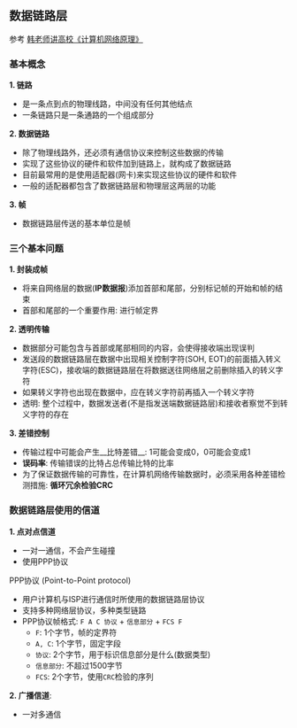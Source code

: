 ## 数据链路层

参考
[韩老师讲高校《计算机网络原理》](https://www.bilibili.com/video/av47486689?p=2)

### 基本概念
__1. 链路__
- 是一条点到点的物理线路，中间没有任何其他结点
- 一条链路只是一条通路的一个组成部分

__2. 数据链路__
- 除了物理线路外，还必须有通信协议来控制这些数据的传输
- 实现了这些协议的硬件和软件加到链路上，就构成了数据链路
- 目前最常用的是使用适配器(网卡)来实现这些协议的硬件和软件
- 一般的适配器都包含了数据链路层和物理层这两层的功能

__3. 帧__
- 数据链路层传送的基本单位是帧

### 三个基本问题
__1. 封装成帧__
- 将来自网络层的数据(__IP数据报__)添加首部和尾部，分别标记帧的开始和帧的结束
- 首部和尾部的一个重要作用: 进行帧定界

__2. 透明传输__
- 数据部分可能包含与首部或尾部相同的内容，会使得接收端出现误判
- 发送段的数据链路层在数据中出现相关控制字符(SOH, EOT)的前面插入转义字符(ESC)，接收端的数据链路层在将数据送往网络层之前删除插入的转义字符
- 如果转义字符也出现在数据中，应在转义字符前再插入一个转义字符
- 透明: 整个过程中，数据发送者(不是指发送端数据链路层)和接收者察觉不到转义字符的存在

__3. 差错控制__
- 传输过程中可能会产生__比特差错__: 1可能会变成0，0可能会变成1
- __误码率__: 传输错误的比特占总传输比特的比率
- 为了保证数据传输的可靠性，在计算机网络传输数据时，必须采用各种差错检测措施: __循环冗余检验CRC__

### 数据链路层使用的信道
__1. 点对点信道__
- 一对一通信，不会产生碰撞
- 使用PPP协议

PPP协议 (Point-to-Point protocol)
- 用户计算机与ISP进行通信时所使用的数据链路层协议
- 支持多种网络层协议，多种类型链路
- PPP协议帧格式: `F A C 协议` + `信息部分` + `FCS F`
    + `F`: 1个字节，帧的定界符
    + `A, C`: 1个字节，固定字段
    + `协议`: 2个字节，用于标识信息部分是什么(数据类型)
    + `信息部分`: 不超过1500字节
    + `FCS`: 2个字节，使用`CRC`检验的序列

__2. 广播信道__: 
- 一对多通信